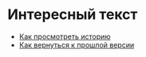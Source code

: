 # Интересный текст
- [Как просмотреть историю](./log_help.md)
- [Как вернуться к прошлой версии](./reset_help.md)
